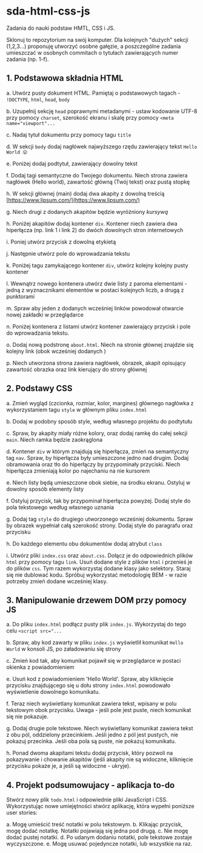 # sda-html-css-js
Zadania do nauki podstaw HMTL, CSS i JS.

Sklonuj to repozytorium na swój komputer. Dla kolejnych "dużych" sekcji (1,2,3...) proponuję utworzyć osobne gałęzie, a poszczególne zadania umieszczać w osobnych commitach o tytułach zawierających numer zadania (np. 1-f).

## 1. Podstawowa składnia HTML

a. Utwórz pusty dokument HTML. Pamiętaj o podstawowych tagach - `!DOCTYPE`, `html`, `head`, `body`

b. Uzupełnij sekcję `head` poprawnymi metadanymi - ustaw kodowanie UTF-8 przy pomocy `charset`, szerokość ekranu i skalę przy pomocy `<meta name="viewport"...`

c. Nadaj tytuł dokumentu przy pomocy tagu `title`

d. W sekcji `body` dodaj nagłówek najwyższego rzędu zawierający tekst `Hello World 😮`

e. Poniżej dodaj podtytuł, zawierający dowolny tekst

f. Dodaj tagi semantyczne do Twojego dokumentu. Niech strona zawiera nagłówek (Hello world), zawartość główną (Twój tekst) oraz pustą stopkę

h. W sekcji głównej (main) dodaj dwa akapity z dowolną treścią [https://www.lipsum.com/](https://www.lipsum.com/)

g. Niech drugi z dodanych akapitów będzie wyróżniony *kursywą*

h. Poniżej akapitów dodaj kontener `div`. Kontener niech zawiera dwa hiperłącza (np. link 1 i link 2) do dwóch dowolnych stron internetowych

i. Poniej utwórz przycisk z dowolną etykietą

j. Następnie utwórz pole do wprowadzania tekstu

k. Poniżej tagu zamykającego kontener `div`, utwórz kolejny kolejny pusty kontener

l. Wewnątrz nowego kontenera utwórz dwie listy z paroma elementami - jedną z wyznacznikami elementów w postaci kolejnych liczb, a drugą z punktorami

m. Spraw aby jeden z dodanych wcześniej linków powodował otwarcie nowej zakładki w przeglądarce

n. Poniżej kontenera z listami utwórz kontener zawierający przycisk i pole do wprowadzania tekstu.

o. Dodaj nową podstronę `about.html`. Niech na stronie głównej znajdzie się kolejny link (obok wcześniej dodanych )

p. Niech utworzona strona zawiera nagłówek, obrazek, akapit opisujący zawartość obrazka oraz link kierujący do strony głównej

## 2. Podstawy CSS

a. Zmień wygląd (czcionka, rozmiar, kolor, margines) głównego nagłówka z wykorzystaniem tagu `style` w głównym pliku `index.html`

b. Dodaj w podobny sposób style, według własnego projektu do podtytułu

c. Spraw, by akapity miały różne kolory, oraz dodaj ramkę do całej sekcji `main`. Niech ramka będzie zaokrąglona

d. Kontener `div` w którym znajdują się hiperłącza, zmień na semantyczny tag `nav`. Spraw, by hiperłącza były umieszczone jedno nad drugim. Dodaj obramowania oraz tło do hiperłączy by przypominały przyciski. Niech hiperłącza zmieniają kolor po najechaniu na nie kursorem

e. Niech listy będą umieszczone obok siebie, na środku ekranu. Ostyluj w dowolny sposób elementy listy

f. Ostyluj przycisk, tak by przypominał hiperłącza powyżej. Dodaj style do pola tekstowego według własnego uznania

g. Dodaj tag `style` do drugiego utworzonego wcześniej dokumentu. Spraw by obrazek wypełniał całą szerokość strony. Dodaj style do paragrafu oraz przycisku

h. Do każdego elementu obu dokumentów dodaj atrybut `class`

i. Utwórz pliki `index.css` oraz `about.css`. Dołącz je do odpowiednich plików `html` przy pomocy tagu `link`. Usuń dodane style z plików `html` i przenieś je do plików `css`. Tym razem wykorzystaj dodane klasy jako selektory. Staraj się nie dublować kodu. Spróbuj wykorzystać metodologię BEM - w razie potrzeby zmień dodane wcześniej klasy.

## 3. Manipulowanie drzewem DOM przy pomocy JS

a. Do pliku `index.html` podłącz pusty plik `index.js`. Wykorzystaj do tego celu `<script src="...`

b. Spraw, aby kod zawarty w pliku `index.js` wyświetlił komunikat `Hello World` w konsoli JS, po załadowaniu się strony

c. Zmień kod tak, aby komunikat pojawił się w przeglądarce w postaci okienka z powiadomieniem

e. Usuń kod z powiadomieniem 'Hello World'. Spraw, aby kliknięcie przycisku znajdującego się u dołu strony `index.html` powodowało wyświetlenie dowolnego komunikatu.

f. Teraz niech wyświetlany komunikat zawiera tekst, wpisany w polu tekstowym obok przycisku. Uwaga - jeśli pole jest puste, niech komunikat się nie pokazuje. 

g. Dodaj drugie pole tekstowe. Niech wyświetlany komunikat zawiera tekst z obu pól, oddzielony przecinkiem. Jeśli jedno z pól jest pustych, nie pokazuj przecinka. Jeśli oba pola są puste, nie pokazuj komunikatu.

h. Ponad dwoma akapitami tekstu dodaj przycisk, który pozwoli na pokazywanie i chowanie akapitów (jeśli akapity nie są widoczne, kliknięcie przycisku pokaże je, a jeśli są widoczne - ukryje).

## 4. Projekt podsumowujacy - aplikacja to-do

Stwórz nowy plik `todo.html` i odpowiednie pliki JavaScript i CSS. Wykorzystując nowe umiejętności stwórz aplikację, która wypełni poniższe user stories:

  a. Mogę umieścić treść notatki w polu tekstowym.
  b. Klikając przycisk, mogę dodać notatkę. Notatki pojawiają się jedna pod drugą.
  c. Nie mogę dodać pustej notatki.
  d. Po udanym dodaniu notatki, pole tekstowe zostaje wyczyszczone.
  e. Mogę usuwać pojedyncze notatki, lub wszystkie na raz. 
